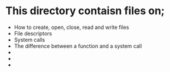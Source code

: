 # This directory contaisn files on;

- How to create, open, close, read and write files
- File descriptors
- System calls
- The difference between a function and a system call
-
-
-
